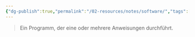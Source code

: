 ```yaml
---
{"dg-publish":true,"permalink":"/02-resources/notes/software/","tags":["bedeutung"],"noteIcon":"","updated":"2024-06-22T20:20:53.879+02:00"}
---
```


> Ein Programm, der eine oder mehrere Anweisungen durchführt.